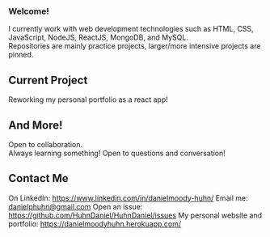 ### Welcome!
I currently work with web development technologies such as HTML, CSS, JavaScript, NodeJS, ReactJS, MongoDB, and MySQL.  
Repositories are mainly practice projects, larger/more intensive projects are pinned.

## Current Project
Reworking my personal portfolio as a react app!

## And More!
Open to collaboration.  
Always learning something!
Open to questions and conversation!

## Contact Me
On LinkedIn: https://www.linkedin.com/in/danielmoody-huhn/
Email me: danielphuhn@gmail.com
Open an issue: https://github.com/HuhnDaniel/HuhnDaniel/issues
My personal website and portfolio: https://danielmoodyhuhn.herokuapp.com/

<!--
**HuhnDaniel/HuhnDaniel** is a ✨ _special_ ✨ repository because its `README.md` (this file) appears on your GitHub profile.
-->
